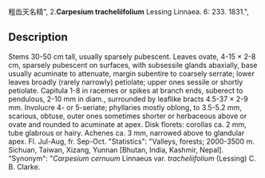 粗齿天名精",
2.**Carpesium tracheliifolium** Lessing Linnaea. 6: 233. 1831.",

## Description
Stems 30-50 cm tall, usually sparsely pubescent. Leaves ovate, 4-15 × 2-8 cm, sparsely pubescent on surfaces, with subsessile glands abaxially, base usually acuminate to attenuate, margin subentire to coarsely serrate; lower leaves broadly (rarely narrowly) petiolate; upper ones sessile or shortly petiolate. Capitula 1-8 in racemes or spikes at branch ends, suberect to pendulous, 2-10 mm in diam., surrounded by leaflike bracts 4.5-37 × 2-9 mm. Involucre 4- or 5-seriate; phyllaries mostly oblong, to 3.5-5.2 mm, scarious, obtuse, outer ones sometimes shorter or herbaceous above or ovate and rounded to acuminate at apex. Disk florets: corollas ca. 2 mm, tube glabrous or hairy. Achenes ca. 3 mm, narrowed above to glandular apex. Fl. Jul-Aug, fr. Sep-Oct.
  "Statistics": "Valleys, forests; 2000-3500 m. Sichuan, Taiwan, Xizang, Yunnan [Bhutan, India, Kashmir, Nepal].
  "Synonym": "*Carpesium cernuum* Linnaeus var. *tracheliifolium* (Lessing) C. B. Clarke.
